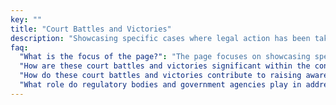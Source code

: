 ```yaml
---
key: ""
title: "Court Battles and Victories"
description: "Showcasing specific cases where legal action has been taken against institutions engaging in deceptive educational practices."
faq:
  "What is the focus of the page?": "The page focuses on showcasing specific cases where legal action has been taken against institutions engaging in deceptive educational practices. The cases may involve <!--fraudulent advertising, -->misrepresentation of educational programs or outcomes, withholding important information from students or stakeholders, or engaging in other deceptive practices that violate consumer protection laws."
  "How are these court battles and victories significant within the context of educational law and consumer protection?": "These court battles and victories are significant because they establish legal precedents, hold institutions accountable for deceptive practices, protect the rights and interests of students and consumers, and promote transparency and integrity within the educational sector. Common outcomes if these court cases include monetary settlements for affected students, injunctions or court orders requiring institutions to cease deceptive practices, changes to institutional policies or practices, public disclosures of legal violations, and at times, a complete revoking of the institution's licence to operate."
  "How do these court battles and victories contribute to raising awareness about consumer rights and educational fraud?": "These court battles and victories contribute to raising awareness by exposing deceptive practices, educating the public about consumer rights and protections, and encouraging individuals to take legal action against fraudulent institutions."
  "What role do regulatory bodies and government agencies play in addressing educational malpractice?": "Regulatory bodies and government agencies may investigate complaints, enforce consumer protection laws, sanction institutions found to be engaging in deceptive practices, and provide resources and support for affected students. The outcomes can inform policymakers and regulators by highlighting gaps in existing regulations, demonstrating the need for stronger consumer protections, and shaping policies aimed at improving transparency, accountability, and quality assurance within the educational sector."
---
```

